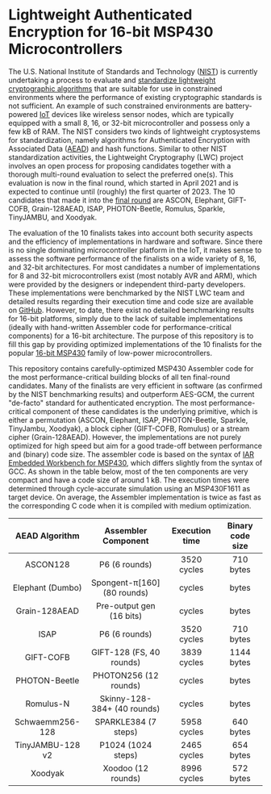 # Lightweight Authenticated Encryption for 16-bit MSP430 Microcontrollers

The U.S. National Institute of Standards and Technology ([NIST](https://www.nist.gov)) is currently undertaking a process to evaluate and [standardize lightweight cryptographic algorithms](https://csrc.nist.gov/Projects/lightweight-cryptography) that are suitable for use in constrained environments where the performance of existing cryptographic standards is not sufficient. An example of such constrained environments are battery-powered [IoT](https://en.wikipedia.org/wiki/Internet_of_things) devices like wireless sensor nodes, which are typically equipped with a small 8, 16, or 32-bit microcontroller and possess only a few kB of RAM. The NIST considers two kinds of lightweight cryptosystems for standardization, namely algorithms for Authenticated Encryption with Associated Data ([AEAD](https://en.wikipedia.org/wiki/Authenticated_encryption)) and hash functions. Similar to other NIST standardization activities, the Lightweight Cryptography (LWC) project involves an open process for proposing candidates together with a thorough multi-round evaluation to select the preferred one(s). This evaluation is now in the final round, which started in April 2021 and is expected to continue until (roughly) the first quarter of 2023. The 10 candidates that made it into the [final round](https://csrc.nist.gov/News/2021/lightweight-crypto-finalists-announced) are ASCON, Elephant, GIFT-COFB, Grain-128AEAD, ISAP, PHOTON-Beetle, Romulus, Sparkle, TinyJAMBU, and Xoodyak.

The evaluation of the 10 finalists takes into account both security aspects and the efficiency of implementations in hardware and software. Since there is no single dominating microcontroller platform in the IoT, it makes sense to assess the software performance of the finalists on a wide variety of 8, 16, and 32-bit architectures. For most candidates a number of implementations for 8 and 32-bit microcontrollers exist (most notably AVR and ARM), which were provided by the designers or independent third-party developers. These implementations were benchmarked by the NIST LWC team and detailed results regarding their execution time and code size are available on [GitHub](https://github.com/usnistgov/Lightweight-Cryptography-Benchmarking). However, to date, there exist no detailed benchmarking results for 16-bit platforms, simply due to the lack of suitable implementations (ideally with hand-written Assembler code for performance-critical components) for a 16-bit architecture. The purpose of this repository is to fill this gap by providing optimized implementations of the 10 finalists for the popular [16-bit MSP430](https://en.wikipedia.org/wiki/TI_MSP430) family of low-power microcontrollers.

This repository contains carefully-optimized MSP430 Assembler code for the most performance-critical building blocks of all ten final-round candidates. Many of the finalists are very efficient in software (as confirmed by the NIST benchmarking results) and outperform AES-GCM, the current "de-facto" standard for authenticated encryption. The most performance-critical component of these candidates is the underlying primitive, which is either a permutation (ASCON, Elephant, ISAP, PHOTON-Beetle, Sparkle, TinyJambu, Xoodyak), a block cipher (GIFT-COFB, Romulus) or a stream cipher (Grain-128AEAD). However, the implementations are not purely optimized for high speed but aim for a good trade-off between performance and (binary) code size. The assembler code is based on the syntax of [IAR Embedded Workbench for MSP430](https://www.iar.com/products/architectures/iar-embedded-workbench-for-msp430/), which differs slightly from the syntax of GCC. As shown in the table below, most of the ten components are very compact and have a code size of around 1 kB. The execution times were determined through cycle-accurate simulation using an MSP430F1611 as target device. On average, the Assembler implementation is twice as fast as the corresponding C code when it is compiled with medium optimization.

| AEAD Algorithm   | Assembler Component         | Execution time | Binary code size |
| :--------------: | :-------------------------: | :------------: | :--------------: |
| ASCON128         | P6 (6 rounds)               | 3520 cycles    | 710 bytes        |
| Elephant (Dumbo) | Spongent-π[160] (80 rounds) | cycles         | bytes            |
| Grain-128AEAD    | Pre-output gen (16 bits)    | cycles         | bytes            |
| ISAP             | P6 (6 rounds)               | 3520 cycles    | 710 bytes        |
| GIFT-COFB        | GIFT-128 (FS, 40 rounds)    | 3839 cycles    | 1144 bytes       |
| PHOTON-Beetle    | PHOTON256 (12 rounds)       | cycles         | bytes            | 
| Romulus-N        | Skinny-128-384+ (40 rounds) | cycles         | bytes            |
| Schwaemm256-128  | SPARKLE384 (7 steps)        | 5958 cycles    | 640 bytes        |
| TinyJAMBU-128 v2 | P1024 (1024 steps)          | 2465 cycles    | 654 bytes        |
| Xoodyak          | Xoodoo (12 rounds)          | 8996 cycles    | 572 bytes        |
